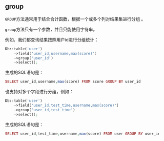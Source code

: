 ## group

`GROUP`方法通常用于结合合计函数，根据一个或多个列对结果集进行分组 。

`group`方法只有一个参数，并且只能使用字符串。

例如，我们都查询结果按照用户id进行分组统计：

```php
Db::table('user')
    ->field('user_id,username,max(score)')
    ->group('user_id')
    ->select();
```

生成的SQL语句是：

```php
SELECT user_id,username,max(score) FROM score GROUP BY user_id

```

也支持对多个字段进行分组，例如：

```php
Db::table('user')
    ->field('user_id,test_time,username,max(score)')
    ->group('user_id,test_time')
    ->select();
```

生成的SQL语句是：

```php
SELECT user_id,test_time,username,max(score) FROM user GROUP BY user_id,test_time
```




